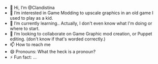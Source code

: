 - 👋 Hi, I’m @Clandistina
- 👀 I’m interested in Game Modding to upscale graphics in an old game I used to play as a kid.
- 🌱 I’m currently learning.. Actually, I don't even know what I'm doing or where to start.
- 💞️ I’m looking to collaborate on Game Graphic mod creation, or Puppet editing. (don't know if that's worded correctly.)
- 📫 How to reach me 
- 😄 Pronouns: What the heck is a pronoun?
- ⚡ Fun fact: ...

<!---
Clandistina/Clandistina is a ✨ special ✨ repository because its `README.md` (this file) appears on your GitHub profile.
You can click the Preview link to take a look at your changes.
--->
